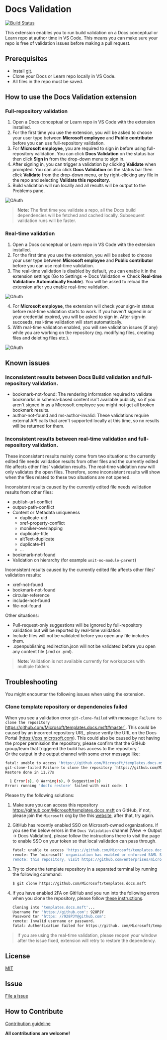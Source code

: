 # Docs Validation

[![Build Status](https://dev.azure.com/ceapex/Engineering/_apis/build/status/Docs%20Validation/docascode.vscode-docs-build?branchName=master)](https://dev.azure.com/ceapex/Engineering/_build/latest?definitionId=1716&branchName=master)

This extension enables you to run build validation on a Docs conceptual or Learn repo at author time in VS Code. This means you can make sure your repo is free of validation issues before making a pull request.

## Prerequisites

- Install [git](https://git-scm.com/downloads).
- Clone your Docs or Learn repo locally in VS Code.
- All files in the repo must be saved.

## How to use the Docs Validation extension

### Full-repository validation

1. Open a Docs conceptual or Learn repo in VS Code with the extension installed.
1. For the first time you use the extension, you will be asked to choose your user type between **Microsoft employee** and **Public contributor** before you can use full-repository validation.
1. For **Microsoft employee**, you are required to sign in before using full-repository validation. You can click **Docs Validation** on the status bar then click **Sign in** from the drop-down menu to sign in.
1. After signing in, you can trigger a validation by clicking **Validate** when prompted. You can also click **Docs Validation** on the status bar then click **Validate** from the drop-down menu, or by right-clicking any file in the repo and selecting **Validate this repository**.
1. Build validation will run locally and all results will be output to the Problems pane.

![OAuth](https://github.com/docascode/vscode-docs-build/blob/master/resources/vscode-docs-build.gif?raw=true)

> **Note:** The first time you validate a repo, all the Docs build dependencies will be fetched and cached locally. Subsequent validation runs will be faster.

### Real-time validation

1. Open a Docs conceptual or Learn repo in VS Code with the extension installed.
2. For the first time you use the extension, you will be asked to choose your user type between **Microsoft employee** and **Public contributor** before you can use real-time validation.
3. The real-time validation is disabled by default, you can enable it in the extension settings (Go to Settings -> Docs Validation -> Check **Real-time Validation: Automatically Enable**). You will be asked to reload the extension after you enable real-time validation.

![OAuth](https://github.com/docascode/vscode-docs-build/blob/master/resources/enable-real-time-validation.gif?raw=true)

4. For **Microsoft employee**, the extension will check your sign-in status before real-time validation starts to work. If you haven't signed in or your credential expired, you will be asked to sign in. After sign-in succeeds, real-time validation will start automatically.
5. With real-time validation enabled, you will see validation issues (if any) while you are working on the repository (eg. modifying files, creating files and deleting files etc.).

![OAuth](https://github.com/docascode/vscode-docs-build/blob/master/resources/real-time-validation-exp.gif?raw=true)


## Known issues

### Inconsistent results between Docs Build validation and full-repository validation.

- bookmark-not-found: The rendering information required to validate bookmarks in schema-based content isn't available publicly, so if you aren't signed in as a Microsoft employee you might not get all broken bookmark results.
- author-not-found and ms-author-invalid: These validations require external API calls that aren't supported locally at this time, so no results will be returned for them.

### Inconsistent results between real-time validation and full-repository validation.

These inconsistent results mainly come from two situations: the currently edited file needs validation results from other files and the currently edited file affects other files' validation results. The real-time validation now will only validates the open files. Therefore, some inconsistent results will show when the files related to these two situations are not opened.

Inconsistent results caused by the currently edited file needs validation results from other files:

- publish-url-conflict
- output-path-conflict
- Content or Metadata uniqueness
    - duplicate-uid
    - xref-property-conflict
    - moniker-overlapping
    - duplicate-title
    - altText-duplicate
    - duplicate-h1
    - ...
- bookmark-not-found
- Validation on hierarchy (for example `unit-no-module-parent`)

Inconsistent results caused by the currently edited file affects other files' validation results:

- xref-not-found
- bookmark-not-found
- circular-reference
- include-not-found
- file-not-found

Other situations:
- Pull-request-only suggestions will be ignored by full-repository validation but will be reported by real-time validation.
- Include files will not be validated before you open any file includes them.
- .openpublishing.redirection.json will not be validated before you open any content file (.md or .yml).

> **Note:** Validation is not available currently for workspaces with multiple folders.

## Troubleshooting

You might encounter the following issues when using the extension.

### Clone template repository or dependencies failed

When you see a validation error `git-clone-failed` with message: `Failure to clone the repository `https://github.com/Microsoft/templates.docs.msft#master`. This could be caused by an incorrect repository URL, please verify the URL on the Docs Portal (https://ops.microsoft.com). This could also be caused by not having the proper permission the repository, please confirm that the GitHub group/team that triggered the build has access to the repository.`  
Or the output in the output channel with some error message like:

```bash
fatal: unable to access 'https://github.com/Microsoft/templates.docs.msft/': The requested URL returned error: 403
git-clone-failed Failure to clone the repository `https://github.com/Microsoft/templates.docs.msft#master`. This could be caused by an incorrect repository URL, please verify the URL on the Docs Portal (https://ops.microsoft.com). This could also be caused by not having the proper permission the repository, please confirm that the GitHub group/team that triggered the build has access to the repository.
Restore done in 11.77s

  1 Error(s), 0 Warning(s), 0 Suggestion(s)
Error: running 'docfx restore' failed with exit code: 1
```

Please try the following solutions:

1. Make sure you can access this repository https://github.com/Microsoft/templates.docs.msft on GitHub, if not, please join the `Microsoft` org by the this [website](https://repos.opensource.microsoft.com/Microsoft/), after that, try again.
1. GitHub has recently enabled SSO on Microsoft-owned organizations. If you see the below errors in the `Docs Validation` channel (View -> Output -> Docs Validation), please follow the instructions there to visit the page to enable SSO on your token so that local validation can pass through.
   ```bash
   fatal: unable to access 'https://github.com/Microsoft/templates.docs.msft/': The requested URL returned error: 403
   remote: The `microsoft' organization has enabled or enforced SAML SSO. To access
   remote: this repository, visit https://github.com/enterprises/microsoftopensource/sso?authorization_request=AEJANEWOPPW6YTNW5TYNW2K7OBDR3A5PN5ZGOYLONF5GC5DJN5XF62LEZYAF32PCVVRXEZLEMVXHI2LBNRPWSZGODVDHWBVPMNZGKZDFNZ2GSYLML52HS4DFVNHWC5LUNBAWGY3FONZQ
   ```
1. Try to clone the template repository in a separated terminal by running the following command:

   ```bash
   $ git clone https://github.com/Microsoft/templates.docs.msft
   ```
1. If you have enabled 2FA on GitHub and you run into the following errors when you clone the repository, please follow [these instructions](https://stackoverflow.com/a/34919582/8335256).

   ```bash
   Cloning into 'templates.docs.msft'...
   Username for 'https://github.com': 928PJY
   Password tor 'https: //928PJY@github.com':
   remote: Invalid username or password.
   fatal: Authentication failed for https://github. com/Microsoft/templates.docs.msft/'
   ```

> If you are using the real-time validation, please reopen your window after the issue fixed, extension will retry to restore the dependency.

## License

[MIT](https://raw.githubusercontent.com/docascode/vscode-docs-build/master/LICENSE)

## Issue

[File a issue](https://github.com/docascode/vscode-docs-build/blob/master/docs/file-issue.md)

## How to Contribute

[Contribution guideline](https://github.com/docascode/vscode-docs-build/blob/master/docs/contribution-guide.md)

**All contributions are welcome!**
